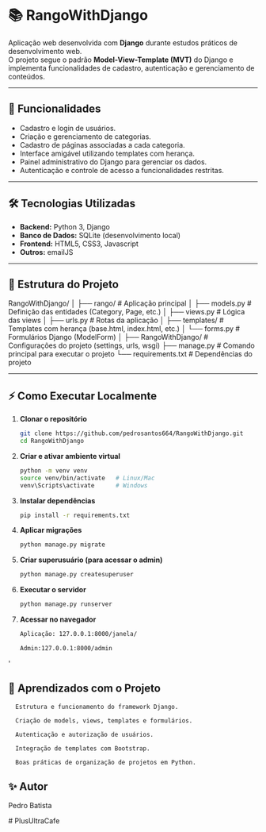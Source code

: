 # 📚 RangoWithDjango

Aplicação web desenvolvida com **Django** durante estudos práticos de desenvolvimento web.  
O projeto segue o padrão **Model-View-Template (MVT)** do Django e implementa funcionalidades de cadastro, autenticação e gerenciamento de conteúdos.

---

## 🚀 Funcionalidades

- Cadastro e login de usuários.
- Criação e gerenciamento de categorias.
- Cadastro de páginas associadas a cada categoria.
- Interface amigável utilizando templates com herança.
- Painel administrativo do Django para gerenciar os dados.
- Autenticação e controle de acesso a funcionalidades restritas.

---

## 🛠️ Tecnologias Utilizadas

- **Backend:** Python 3, Django
- **Banco de Dados:** SQLite (desenvolvimento local)
- **Frontend:** HTML5, CSS3, Javascript
- **Outros:** emailJS

---

## 📂 Estrutura do Projeto

RangoWithDjango/
│
├── rango/ # Aplicação principal
│ ├── models.py # Definição das entidades (Category, Page, etc.)
│ ├── views.py # Lógica das views
│ ├── urls.py # Rotas da aplicação
│ ├── templates/ # Templates com herança (base.html, index.html, etc.)
│ └── forms.py # Formulários Django (ModelForm)
│
├── RangoWithDjango/ # Configurações do projeto (settings, urls, wsgi)
├── manage.py # Comando principal para executar o projeto
└── requirements.txt # Dependências do projeto


---

## ⚡ Como Executar Localmente

1. **Clonar o repositório**
   ```bash
   git clone https://github.com/pedrosantos664/RangoWithDjango.git
   cd RangoWithDjango


2. **Criar e ativar ambiente virtual**
   ```bash
   python -m venv venv
   source venv/bin/activate   # Linux/Mac
   venv\Scripts\activate      # Windows


3. **Instalar dependências**
   ```bash
   pip install -r requirements.txt


4. **Aplicar migrações**
   ```bash
   python manage.py migrate


5. **Criar superusuário (para acessar o admin)**
   ```bash
   python manage.py createsuperuser


6. **Executar o servidor**
   ```bash
   python manage.py runserver


7. **Acessar no navegador**
   ```bash
   Aplicação: 127.0.0.1:8000/janela/
   
   Admin:127.0.0.1:8000/admin
'

## 📖 Aprendizados com o Projeto
     
      Estrutura e funcionamento do framework Django.
       
      Criação de models, views, templates e formulários.
      
      Autenticação e autorização de usuários.
      
      Integração de templates com Bootstrap.
      
      Boas práticas de organização de projetos em Python.

## ✨ Autor

   Pedro Batista






#   P l u s U l t r a C a f e  
 